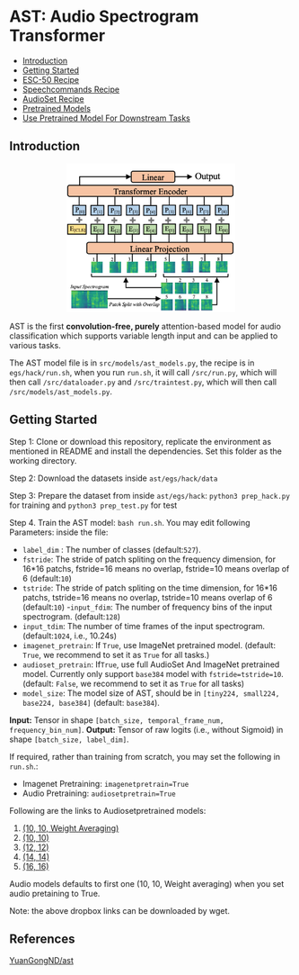 
# AST: Audio Spectrogram Transformer  
 - [Introduction](#Introduction)
 - [Getting Started](#Getting-Started)
 - [ESC-50 Recipe](#ESC-50-Recipe)  
 - [Speechcommands Recipe](#Speechcommands-V2-Recipe)  
 - [AudioSet Recipe](#Audioset-Recipe)
 - [Pretrained Models](#Pretrained-Models)
 - [Use Pretrained Model For Downstream Tasks](#Use-Pretrained-Model-For-Downstream-Tasks)

## Introduction

<p align="center"><img src="https://github.com/tejasvaidhyadev/IA-for-AI/blob/main/ast/ast.png?raw=true" alt="Illustration of AST." width="300"/></p>

AST is the first **convolution-free, purely** attention-based model for audio classification which supports variable length input and can be applied to various tasks.

The AST model file is in `src/models/ast_models.py`, the recipe is in `egs/hack/run.sh`, when you run `run.sh`, it will call `/src/run.py`, which will then call `/src/dataloader.py` and `/src/traintest.py`, which will then call `/src/models/ast_models.py`.

  
## Getting Started  

Step 1: Clone or download this repository, replicate the environment as mentioned in README and install the dependencies. Set this folder as the working directory.

Step 2: Download the datasets inside `ast/egs/hack/data`

Step 3: Prepare the dataset from inside `ast/egs/hack`: `python3 prep_hack.py` for training and `python3 prep_test.py` for test

Step 4. Train the AST model: `bash run.sh`. You may edit following Parameters: inside the file:
- `label_dim` : The number of classes (default:`527`).
- `fstride`:  The stride of patch spliting on the frequency dimension, for 16\*16 patchs, fstride=16 means no overlap, fstride=10 means overlap of 6 (default:`10`)
- `tstride`:  The stride of patch spliting on the time dimension, for 16*16 patchs, tstride=16 means no overlap, tstride=10 means overlap of 6 (default:`10`)
-`input_fdim`: The number of frequency bins of the input spectrogram. (default:`128`)
- `input_tdim`: The number of time frames of the input spectrogram. (default:`1024`, i.e., 10.24s)
- `imagenet_pretrain`: If `True`, use ImageNet pretrained model. (default: `True`, we recommend to set it as `True` for all tasks.)
- `audioset_pretrain`: If`True`,  use full AudioSet And ImageNet pretrained model. Currently only support `base384` model with `fstride=tstride=10`. (default: `False`, we recommend to set it as `True` for all tasks)
- `model_size`: The model size of AST, should be in `[tiny224, small224, base224, base384]` (default: `base384`).

**Input:** Tensor in shape `[batch_size, temporal_frame_num, frequency_bin_num]`.
**Output:** Tensor of raw logits (i.e., without Sigmoid) in shape `[batch_size, label_dim]`.

If required, rather than training from scratch, you may set the following in `run.sh`.:
- Imagenet Pretraining: `imagenetpretrain=True`
- Audio Pretraining: `audiosetpretrain=True`

Following are the links to Audiosetpretrained models:
1. [(10, 10, Weight Averaging)](https://www.dropbox.com/s/ca0b1v2nlxzyeb4/audioset_10_10_0.4593.pth?dl=1)
2. [(10, 10)](https://www.dropbox.com/s/1tv0hovue1bxupk/audioset_10_10_0.4495.pth?dl=1)
5. [(12, 12)](https://www.dropbox.com/s/snfhx3tizr4nuc8/audioset_12_12_0.4467.pth?dl=1)
6. [(14, 14)](https://www.dropbox.com/s/z18s6pemtnxm4k7/audioset_14_14_0.4431.pth?dl=1)
7. [(16, 16)](https://www.dropbox.com/s/mdsa4t1xmcimia6/audioset_16_16_0.4422.pth?dl=1)

Audio models defaults to first one (10, 10, Weight averaging) when you set audio pretaining to True.

Note: the above dropbox links can be downloaded by wget.

## References

[YuanGongND/ast](https://github.com/YuanGongND/ast)
